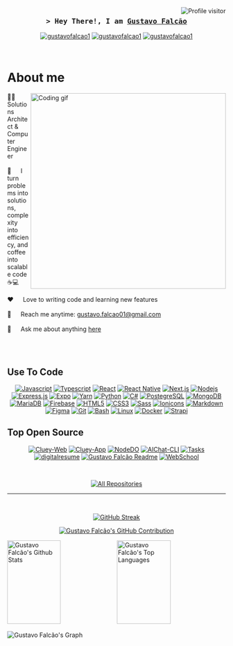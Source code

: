 <!--
<h2 align="center">
  Welcome to Gustavo Falcão World!
  <img src="https://media.giphy.com/media/hvRJCLFzcasrR4ia7z/giphy.gif" width="28">
</h2>
-->

<!--
<p align="center">
  <a href="https://github.com/gustavofalcao1"><img src="https://readme-typing-svg.herokuapp.com/?lines=Self%20Taught%20Programmer;Front%20End%20Developer;1.5%2B%20years%20of%20coding%20experience;Always%20learning%20new%20things&center=true&width=380&height=45"></a>
</p>

 -->

<a href="https://komarev.com/ghpvc/?username=gustavofalcao1">
  <img align="right" src="https://komarev.com/ghpvc/?username=gustavofalcao1&label=Visitors&color=0eb64f&style=flat" alt="Profile visitor" />
</a>


<!-- Intro  -->
<h3 align="center">
  <samp>&gt; Hey There!, I am
    <b><a target="_blank" href="https://gustavofalcao1.github.io/digitalresume">Gustavo Falcão</a></b>
  </samp>
</h3>

<!--
<p align="center"> 
  <samp>
    <a href="https://www.google.com/search?q=Gustavo+Falcão">「 Google Me 」</a>
    <br>
    「 I am a full stack web application developer from <b>Bangladesh</b> 」
    <br>
    <br>
  </samp>
</p>
-->
<p align="center">
  <a href="https://gustavofalcao1.github.io" target="_blank"><img src="https://img.shields.io/badge/Website-DC143C?style=for-the-badge&logo=medium&logoColor=white" alt="gustavofalcao1" /></a>
  <a href="https://www.linkedin.com/in/gustavofalcao1" target="_blank"><img src="https://img.shields.io/badge/LinkedIn-0077B5?style=for-the-badge&logo=linkedin&logoColor=white" alt="gustavofalcao1"/></a>
  <a href="https://dev.to/gustavofalcao" target="_blank"><img src="https://img.shields.io/badge/dev.to-0A0A0A?style=for-the-badge&logo=dev.to&logoColor=white" alt="gustavofalcao1" /></a>
  <!--
  <a href="https://twitter.com/gustavofalcao1" target="_blank"><img src="https://img.shields.io/badge/Twitter-1DA1F2?style=for-the-badge&logo=twitter&logoColor=white" /></a>
  <a href="https://instagram.com/gustavofalcao1" target="_blank"><img src="https://img.shields.io/badge/Instagram-fe4164?style=for-the-badge&logo=instagram&logoColor=white" alt="gustavofalcao1" /></a>
  <a href="https://facebook.com/gustavofalcao1" target="_blank"><img src="https://img.shields.io/badge/Facebook-20BEFF?&style=for-the-badge&logo=facebook&logoColor=white" alt="gustavofalcao1" /></a>
  -->
</p>
<br />

<!-- About Section -->
 # About me
 
<p>
 <img align="right" width="450" src="https://64.media.tumblr.com/13d2c753eed929097cc13bbb1d3e482c/67441800327766fc-96/s1920x1080/fe67f6e7feaaf682aa84cd0280cbb4eed24e9dea.gif" alt="Coding gif" />
  
 👨‍💻 &emsp; Solutions Architect & Computer Engineer<br/><br/>
 🚀 &emsp; I turn problems into solutions, complexity into efficiency, and coffee into scalable code ☕💻<br/><br/>
 ❤️ &emsp; Love to writing code and learning new features<br/><br/>
 📧 &emsp; Reach me anytime: gustavo.falcao01@gmail.com<br/><br/>
 💬 &emsp; Ask me about anything [here](https://github.com/gustavofalcao1/gustavofalcao1/issues)

</p>

<br/>
<br/>

## Use To Code

<p align="center">
  <a href="https://github.com/gustavofalcao1?tab=repositories&q=&type=&language=javascript&sort="><img src="https://img.shields.io/badge/Javascript-F0DB4F?style=for-the-badge&labelColor=323330&logo=javascript&logoColor=F0DB4F" alt="Javascript"/></a>
  <a href="https://github.com/gustavofalcao1?tab=repositories&q=&type=&language=typescript&sort="><img src="https://img.shields.io/badge/Typescript-007acc?style=for-the-badge&labelColor=323330&logo=typescript&logoColor=007ACC" alt="Typescript"/></a>
  <a href="https://github.com/gustavofalcao1?tab=repositories&q=topic:react&type=&sort="><img src="https://img.shields.io/badge/-React-20232A?style=for-the-badge&logo=react&logoColor=61DAFB" alt="React"/></a>
  <a href="https://github.com/gustavofalcao1?tab=repositories&q=topic:react-native&type=&sort="><img src="https://img.shields.io/badge/React_Native-20232A?style=for-the-badge&logo=react&logoColor=61DAFB" alt="React Native"/></a>
  <a href="https://github.com/gustavofalcao1?tab=repositories&q=topic:nextjs&type=&sort="><img src="https://img.shields.io/badge/next.js-000000?style=for-the-badge&logo=nextdotjs&logoColor=white" alt="Next.js"/></a>
  <a href="https://github.com/gustavofalcao1?tab=repositories&q=topic:node&type=&sort="><img src="https://img.shields.io/badge/Nodejs-3C873A?style=for-the-badge&labelColor=black&logo=node.js&logoColor=3C873A" alt="Nodejs"/></a>
  <a href="https://github.com/gustavofalcao1?tab=repositories&q=topic:expressjs&type=&sort="><img src="https://img.shields.io/badge/Express.js-F0DB4F?style=for-the-badge&labelColor=323330&logo=express&logoColor=F0DB4F" alt="Express.js"/></a>
  <a href="https://github.com/gustavofalcao1?tab=repositories&q=topic:expo&type=&sort="><img src="https://img.shields.io/badge/Expo-000000?style=for-the-badge&labelColor=FFFFFF&logo=expo&logoColor=000000" alt="Expo"/></a>
  <a href="https://github.com/gustavofalcao1?tab=repositories"><img src="https://img.shields.io/badge/Yarn-5C8EC4?style=for-the-badge&labelColor=FFFFFF&logo=yarn&logoColor=5C8EC4" alt="Yarn"/></a>
  <a href="https://github.com/gustavofalcao1?tab=repositories&q=&type=&language=python&sort="><img src="https://img.shields.io/badge/Python-306998?style=for-the-badge&labelColor=FFD34B&logo=python&logoColor=306998" alt="Python"/></a>
  <a href="https://github.com/gustavofalcao1?tab=repositories&q=&type=&language=c%23&sort="><img src="https://img.shields.io/badge/C%23-672687?style=for-the-badge&labelColor=FFFFFF&logo=c&logoColor=672687" alt="C#"/></a>
  <a href="https://github.com/gustavofalcao1?tab=repositories&q=topic:postegres&type=&sort="><img src="https://img.shields.io/badge/PostgreSQL-316192?style=for-the-badge&labelColor=FFFFFF&logo=postgresql&logoColor=316192" alt="PostegreSQL"/></a>
  <a href="https://github.com/gustavofalcao1?tab=repositories&q=topic:mongodb&type=&sort="><img src="https://img.shields.io/badge/MongoDB-4EA94B?style=for-the-badge&labelColor=FFFFFF&logo=mongodb&logoColor=4EA94B" alt="MongoDB"/></a>
  <a href="https://github.com/gustavofalcao1?tab=repositories"><img src="https://img.shields.io/badge/MariaDB-69473B?style=for-the-badge&labelColor=080A1C&logo=mariadb&logoColor=69473B" alt="MariaDB"/></a>
  <a href="https://github.com/gustavofalcao1?tab=repositories&q=topic:firebase&type=&sort="><img src="https://img.shields.io/badge/Firebase-F0AD4E?style=for-the-badge&labelColor=D9534D&logo=Firebase&logoColor=F0AD4E" alt="Firebase"/></a>
  <a href="https://github.com/gustavofalcao1?tab=repositories&q=topic:html-css-javascript&type=&sort="><img src="https://img.shields.io/badge/HTML5-E34F26?style=for-the-badge&logo=html5&logoColor=white" alt="HTML5"/></a>
  <a href="https://github.com/gustavofalcao1?tab=repositories&q=topic:html-css-javascript&type=&sort="><img src="https://img.shields.io/badge/CSS3-1572B6?style=for-the-badge&logo=css3&logoColor=white" alt="CSS3"/></a>
  <a href="https://github.com/gustavofalcao1?tab=repositories"><img src="https://img.shields.io/badge/Sass-CC6699?style=for-the-badge&logo=sass&logoColor=white" alt="Sass"/></a>
  <a href="https://github.com/gustavofalcao1?tab=repositories&q=topic:ionic&type=&sort="><img src="https://img.shields.io/badge/Ionicons-0170FE?style=for-the-badge&logo=ionic&logoColor=white" alt="Ionicons"/></a>
  <a href="https://github.com/gustavofalcao1?tab=repositories&q=topic:markdown&type=&sort="><img src="https://img.shields.io/badge/Markdown-000000?style=for-the-badge&logo=markdown&logoColor=white" alt="Markdown"/></a>
  <a href="https://github.com/gustavofalcao1?tab=repositories"><img src="https://img.shields.io/badge/Figma-9D00FF?style=for-the-badge&labelColor=000000&logo=figma&logoColor=9D00FF" alt="Figma"/></a>
  <a href="https://github.com/gustavofalcao1?tab=repositories"><img src="https://img.shields.io/badge/Git-F05032?style=for-the-badge&labelColor=FFFFFF&logo=git&logoColor=F05032" alt="Git"/></a>
  <a href="https://github.com/gustavofalcao1?tab=repositories&q=&type=&language=shell&sort="><img src="https://img.shields.io/badge/Bash-000000?style=for-the-badge&labelColor=00FF00&logo=zsh&logoColor=000000" alt="Bash"/></a>
  <a href="https://github.com/gustavofalcao1?tab=repositories&q=topic:linux&type=&sort="><img src="https://img.shields.io/badge/Linux-F0DB4F?style=for-the-badge&labelColor=000000&logo=linux&logoColor=F0DB4F" alt="Linux"/></a>
  <a href="https://github.com/gustavofalcao1?tab=repositories"><img src="https://img.shields.io/badge/Docker-0DB7ED?style=for-the-badge&labelColor=FFFFFF&logo=docker&logoColor=0DB7ED" alt="Docker"/></a>
  <a href="https://github.com/gustavofalcao1?tab=repositories"><img src="https://img.shields.io/badge/strapi-2E7EEA?style=for-the-badge&labelColor=FFFFFF&logo=strapi&logoColor=2E7EEA" alt="Strapi"/></a>
</p>

## Top Open Source
<p align="center">
  <a href="https://github.com/gustavofalcao1/Cluey-Web" target="_blank"><img src="https://github-readme-stats.vercel.app/api/pin/?username=gustavofalcao1&repo=Cluey-Web&border_color=7F3FBF&bg_color=0D1117&title_color=C9D1D9&text_color=8B949E&icon_color=7F3FBF" alt="Cluey-Web"/></a>
  <a href="https://github.com/gustavofalcao1/Cluey-App" target="_blank"><img src="https://github-readme-stats.vercel.app/api/pin/?username=gustavofalcao1&repo=Cluey-App&border_color=7F3FBF&bg_color=0D1117&title_color=C9D1D9&text_color=8B949E&icon_color=7F3FBF" alt="Cluey-App"/></a>
  <a href="https://github.com/gustavofalcao1/NodeDO" target="_blank"><img src="https://github-readme-stats.vercel.app/api/pin/?username=gustavofalcao1&repo=NodeDO&border_color=7F3FBF&bg_color=0D1117&title_color=C9D1D9&text_color=8B949E&icon_color=7F3FBF" alt="NodeDO"/></a>
  <a href="https://github.com/gustavofalcao1/AIChat-CLI" target="_blank"><img src="https://github-readme-stats.vercel.app/api/pin/?username=gustavofalcao1&repo=AIChat-CLI&border_color=7F3FBF&bg_color=0D1117&title_color=C9D1D9&text_color=8B949E&icon_color=7F3FBF" alt="AIChat-CLI"/></a>
  <a href="https://github.com/gustavofalcao1/Tasks" target="_blank"><img src="https://github-readme-stats.vercel.app/api/pin/?username=gustavofalcao1&repo=Tasks&border_color=7F3FBF&bg_color=0D1117&title_color=C9D1D9&text_color=8B949E&icon_color=7F3FBF" alt="Tasks"/></a>
  <a href="https://github.com/gustavofalcao1/digitalresume" target="_blank"><img src="https://github-readme-stats.vercel.app/api/pin/?username=gustavofalcao1&repo=digitalresume&border_color=7F3FBF&bg_color=0D1117&title_color=C9D1D9&text_color=8B949E&icon_color=7F3FBF" alt="digitalresume"/></a>
  <a href="https://github.com/gustavofalcao1/gustavofalcao1" target="_blank"><img src="https://github-readme-stats.vercel.app/api/pin/?username=gustavofalcao1&repo=gustavofalcao1&border_color=7F3FBF&bg_color=0D1117&title_color=C9D1D9&text_color=8B949E&icon_color=7F3FBF" alt="Gustavo Falcão Readme"/></a>
  <a href="https://github.com/gustavofalcao1/WebSchool" target="_blank"><img src="https://github-readme-stats.vercel.app/api/pin/?username=gustavofalcao1&repo=WebSchool&border_color=7F3FBF&bg_color=0D1117&title_color=C9D1D9&text_color=8B949E&icon_color=7F3FBF" alt="WebSchool"/></a>
</p>

<br/>

<p align="center">
  <a href="https://github.com/gustavofalcao1?tab=repositories" target="_blank"><img alt="All Repositories" title="All Repositories" src="https://img.shields.io/badge/-All%20Repos-2962FF?style=for-the-badge&logo=koding&logoColor=white"/></a>
</p>

<hr/>
<br/>

<p align="center">
  <a href="https://git.io/streak-stats"><img src="https://streak-stats.demolab.com?user=gustavofalcao1&theme=radical" alt="GitHub Streak" /></a>
</p>

<p align="center">
  <a href="https://github.com/gustavofalcao1">
    <img src="https://github-profile-summary-cards.vercel.app/api/cards/profile-details?username=gustavofalcao1&theme=radical" alt="Gustavo Falcão's GitHub Contribution"/>
  </a>
</p>

<a> 
    <a href="https://github.com/gustavofalcao1"><img alt="Gustavo Falcão's Github Stats" src="https://denvercoder1-github-readme-stats.vercel.app/api?username=gustavofalcao1&show_icons=true&count_private=true&theme=react&border_color=7F3FBF&bg_color=0D1117&title_color=F85D7F&icon_color=F8D866" height="192px" width="49.5%"/></a>
  <a href="https://github.com/gustavofalcao1"><img alt="Gustavo Falcão's Top Languages" src="https://denvercoder1-github-readme-stats.vercel.app/api/top-langs/?username=gustavofalcao1&langs_count=8&layout=compact&theme=react&border_color=7F3FBF&bg_color=0D1117&title_color=F85D7F&icon_color=F8D866" height="192px" width="49.5%"/></a>
  <br/>
</a>


![Gustavo Falcão's Graph](https://github-readme-activity-graph.vercel.app/graph?username=gustavofalcao1&custom_title=Gustavo%20Falcão's%20GitHub%20Activity%20Graph&bg_color=0D1117&color=7F3FBF&line=7F3FBF&point=7F3FBF&area_color=FFFFFF&title_color=FFFFFF&area=true)
